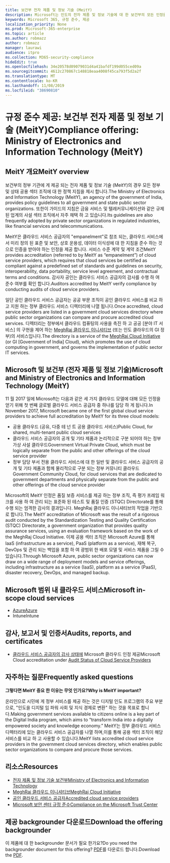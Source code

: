 ```yaml
---
title: 보건부 전자 제품 및 정보 기술 (MeitY)
description: Microsoft는 인도의 전자 제품 및 정보 기술에 대 한 보건부의 모든 인정을 받습니다.
keywords: Microsoft 365, 규정 준수, 제공
localization_priority: None
ms.prod: Microsoft-365-enterprise
ms.topic: article
ms.author: robmazz
author: robmazz
manager: laurawi
audience: itpro
ms.collection: M365-security-compliance
hideEdit: true
ms.openlocfilehash: 34e20578d09079031d4a41bafdf199d055ced09a
ms.sourcegitcommit: 4612c270867c148818eaa4008f45ca793f5d2a2f
ms.translationtype: MT
ms.contentlocale: ko-KR
ms.lasthandoff: 11/08/2019
ms.locfileid: "38690810"
---
```

# <a name="compliance-offering-ministry-of-electronics-and-information-technology-meity"></a><span data-ttu-id="65504-104">규정 준수 제공: 보건부 전자 제품 및 정보 기술 (MeitY)</span><span class="sxs-lookup"><span data-stu-id="65504-104">Compliance offering: Ministry of Electronics and Information Technology (MeitY)</span></span>

## <a name="meity-overview"></a><span data-ttu-id="65504-105">MeitY 개요</span><span class="sxs-lookup"><span data-stu-id="65504-105">MeitY overview</span></span>

<span data-ttu-id="65504-106">보건부의 정부 기관에 게 제공 되는 전자 제품 및 정보 기술 (MeitY)의 경우 모든 정부 및 상태 공용 섹터 조직에 대 한 정책 지침을 제시 합니다.</span><span class="sxs-lookup"><span data-stu-id="65504-106">The Ministry of Electronics and Information Technology (MeitY), an agency of the government of India, provides policy guidelines to all government and state public sector organizations.</span></span> <span data-ttu-id="65504-107">또한이 가이드의 지침은 금융 서비스 및 텔레커뮤니케이션와 같은 규제 된 업계의 사설 섹터 조직에서 자주 채택 하 고 있습니다.</span><span class="sxs-lookup"><span data-stu-id="65504-107">Its guidelines are also frequently adopted by private sector organizations in regulated industries, like financial services and telecommunications.</span></span>

<span data-ttu-id="65504-108">MeitY은 클라우드 서비스 공급자의 "empanelment"로 참조 되는, 클라우드 서비스에서 미리 정의 된 표준 및 보안, 상호 운용성, 데이터 이식성에 대 한 지침을 준수 하는 것으로 인증을 받아야 하는 인정을 제공 합니다. 서비스 수준 계약 및 계약 조건</span><span class="sxs-lookup"><span data-stu-id="65504-108">MeitY provides accreditation (referred to by MeitY as “empanelment”) of cloud service providers, which requires that cloud services be certified as compliant against a predefined set of standards and guidelines on security, interoperability, data portability, service level agreement, and contractual terms and conditions.</span></span> <span data-ttu-id="65504-109">감사자 공인는 클라우드 서비스 공급자의 감사를 수행 하 여 준수 여부를 확인 합니다.</span><span class="sxs-lookup"><span data-stu-id="65504-109">Auditors accredited by MeitY verify compliance by conducting audits of cloud service providers.</span></span>

<span data-ttu-id="65504-110">일단 공인 클라우드 서비스 공급자는 공공 부문 조직이 공인 클라우드 서비스를 비교 하 고 지원 하는 정부 클라우드 서비스 디렉터리에 나열 됩니다.</span><span class="sxs-lookup"><span data-stu-id="65504-110">Once accredited, cloud service providers are listed in a government cloud services directory where public sector organizations can compare and procure accredited cloud services.</span></span> <span data-ttu-id="65504-111">디렉터리는 정부에서 클라우드 컴퓨팅의 사용을 촉진 하 고 공공 \[분야 IT 서비스\] 의 구현을 제어 하는 [MeghRaj 클라우드 이니셔티브](https://meity.gov.in/content/gi-cloud-meghraj) (또는 인도 클라우드의 GI 정부)의 서비스입니다.</span><span class="sxs-lookup"><span data-stu-id="65504-111">The directory is a service of the [MeghRaj Cloud Initiative](https://meity.gov.in/content/gi-cloud-meghraj) (or GI \[Government of India\] Cloud), which promotes the use of cloud computing in government, and governs the implementation of public sector IT services.</span></span>

## <a name="microsoft-and-ministry-of-electronics-and-information-technology-meity"></a><span data-ttu-id="65504-112">Microsoft 및 보건부 (전자 제품 및 정보 기술)</span><span class="sxs-lookup"><span data-stu-id="65504-112">Microsoft and Ministry of Electronics and Information Technology (MeitY)</span></span>

<span data-ttu-id="65504-113">11 월 2017 일에 Microsoft는 다음과 같은 세 가지 클라우드 모델에 대해 모든 인정을 얻기 위해 첫 번째 글로벌 클라우드 서비스 공급자 중 하나를 담당 하 게 됩니다.</span><span class="sxs-lookup"><span data-stu-id="65504-113">In November 2017, Microsoft became one of the first global cloud service providers to achieve full accreditation by MeitY for its three cloud models:</span></span>

- <span data-ttu-id="65504-114">공용 클라우드 (공유, 다중 테 넌 트 공용 클라우드 서비스)</span><span class="sxs-lookup"><span data-stu-id="65504-114">Public Cloud, for shared, multi-tenant public cloud services</span></span>
- <span data-ttu-id="65504-115">클라우드 서비스 공급자의 공개 및 기타 제품과 논리적으로 구분 되어야 하는 정부 가상 사설 클라우드</span><span class="sxs-lookup"><span data-stu-id="65504-115">Government Virtual Private Cloud, which must be logically separate from the public and other offerings of the cloud service provider</span></span>
- <span data-ttu-id="65504-116">정부 담당 부서 전용 클라우드 서비스에 대 한 일반 및 클라우드 서비스 공급자의 공개 및 기타 제품과 함께 물리적으로 구분 되는 정부 커뮤니티 클라우드</span><span class="sxs-lookup"><span data-stu-id="65504-116">Government Community Cloud, for cloud services that are dedicated to government departments and physically separate from the public and other offerings of the cloud service provider</span></span>

<span data-ttu-id="65504-117">Microsoft의 MeitY 인정은 품질 보증 서비스를 제공 하는 정부 조직, 즉 평가 프레임 워크를 사용 하 여 관리 되는 표준화 된 테스트 및 품질 인증 (STQC) Directorate를 통해 수행 되는 엄격한 감사의 결과입니다. MeghRaj 클라우드 이니셔티브의 작업을 기반으로 합니다.</span><span class="sxs-lookup"><span data-stu-id="65504-117">The MeitY accreditation of Microsoft was the result of a rigorous audit conducted by the Standardization Testing and Quality Certification (STQC) Directorate, a government organization that provides quality assurance services, using an evaluation framework based on the work of the MeghRaj Cloud Initiative.</span></span> <span data-ttu-id="65504-118">이제 공용 섹터 조직은 Microsoft Azure를 통해 IaaS (infrastructure as a service), PaaS (platform as a service), 재해 복구, DevOps 및 관리 되는 백업을 포함 하 여 광범위 한 배포 모델 및 서비스 제품을 그릴 수 있습니다.</span><span class="sxs-lookup"><span data-stu-id="65504-118">Through Microsoft Azure, public sector organizations can now draw on a wide range of deployment models and service offerings, including infrastructure as a service (IaaS), platform as a service (PaaS), disaster recovery, DevOps, and managed backup.</span></span>

## <a name="microsoft-in-scope-cloud-services"></a><span data-ttu-id="65504-119">Microsoft 범위 내 클라우드 서비스</span><span class="sxs-lookup"><span data-stu-id="65504-119">Microsoft in-scope cloud services</span></span>

- [<span data-ttu-id="65504-120">Azure</span><span class="sxs-lookup"><span data-stu-id="65504-120">Azure</span></span>](https://aka.ms/AzureCompliance)
- <span data-ttu-id="65504-121">Intune</span><span class="sxs-lookup"><span data-stu-id="65504-121">Intune</span></span>

## <a name="audits-reports-and-certificates"></a><span data-ttu-id="65504-122">감사, 보고서 및 인증서</span><span class="sxs-lookup"><span data-stu-id="65504-122">Audits, reports, and certificates</span></span>

- <span data-ttu-id="65504-123">[클라우드 서비스 공급자의 감사 상태에](https://meity.gov.in/content/gi-cloud-meghraj) Microsoft 클라우드 인정 제공</span><span class="sxs-lookup"><span data-stu-id="65504-123">Microsoft Cloud accreditation under [Audit Status of Cloud Service Providers](https://meity.gov.in/content/gi-cloud-meghraj)</span></span>

## <a name="frequently-asked-questions"></a><span data-ttu-id="65504-124">자주하는 질문</span><span class="sxs-lookup"><span data-stu-id="65504-124">Frequently asked questions</span></span>

<span data-ttu-id="65504-125">**그렇다면 MeitY 중요 한 이유는 무엇 인가요?**</span><span class="sxs-lookup"><span data-stu-id="65504-125">**Why is MeitY important?**</span></span>

<span data-ttu-id="65504-126">온라인으로 시민에 게 정부 서비스를 제공 하는 것은 디지털 인도 프로그램의 주요 부분으로, "인도을 디지털 임 파워 사회 및 지식 경제로 변환" 하는 것을 목표로 합니다.</span><span class="sxs-lookup"><span data-stu-id="65504-126">Making government services available to citizens online is a key part of the Digital India program, which aims to “transform India into a digitally empowered society and knowledge economy.”</span></span> <span data-ttu-id="65504-127">MeitY는 정부 클라우드 서비스 디렉터리에 있는 클라우드 서비스 공급자를 나열 하며,이를 통해 공용 섹터 조직이 해당 서비스를 비교 하 고 사용할 수 있습니다.</span><span class="sxs-lookup"><span data-stu-id="65504-127">MeitY lists accredited cloud service providers in the government cloud services directory, which enables public sector organizations to compare and procure those services.</span></span>

## <a name="resources"></a><span data-ttu-id="65504-128">리소스</span><span class="sxs-lookup"><span data-stu-id="65504-128">Resources</span></span>

- [<span data-ttu-id="65504-129">전자 제품 및 정보 기술 보건부</span><span class="sxs-lookup"><span data-stu-id="65504-129">Ministry of Electronics and Information Technology</span></span>](https://meity.gov.in/)
- [<span data-ttu-id="65504-130">MeghRaj 클라우드 이니셔티브</span><span class="sxs-lookup"><span data-stu-id="65504-130">MeghRaj Cloud Initiative</span></span>](https://meity.gov.in/content/gi-cloud-meghraj)
- [<span data-ttu-id="65504-131">공인 클라우드 서비스 공급자</span><span class="sxs-lookup"><span data-stu-id="65504-131">Accredited cloud service providers</span></span>](https://meity.gov.in/content/gi-cloud-meghraj)
- [<span data-ttu-id="65504-132">Microsoft 보안 센터 규정 준수</span><span class="sxs-lookup"><span data-stu-id="65504-132">Compliance on the Microsoft Trust Center</span></span>](https://www.microsoft.com/trust-center/compliance/compliance-overview)

## <a name="download-the-offering-backgrounder"></a><span data-ttu-id="65504-133">제공 backgrounder 다운로드</span><span class="sxs-lookup"><span data-stu-id="65504-133">Download the offering backgrounder</span></span>

<span data-ttu-id="65504-134">이 제품에 대 한 backgrounder 문서가 필요 한가요?</span><span class="sxs-lookup"><span data-stu-id="65504-134">Do you need the backgrounder document for this offering?</span></span> <span data-ttu-id="65504-135">[PDF](https://download.microsoft.com/download/E/8/B/E8B5BC95-2B66-4759-8BBE-31D2F641B3FD/MeitY-Compliance.pdf)를 다운로드 합니다.</span><span class="sxs-lookup"><span data-stu-id="65504-135">Download the [PDF](https://download.microsoft.com/download/E/8/B/E8B5BC95-2B66-4759-8BBE-31D2F641B3FD/MeitY-Compliance.pdf).</span></span>
